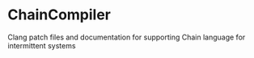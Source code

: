 # ChainCompiler
Clang patch files and documentation for supporting Chain language for intermittent systems
